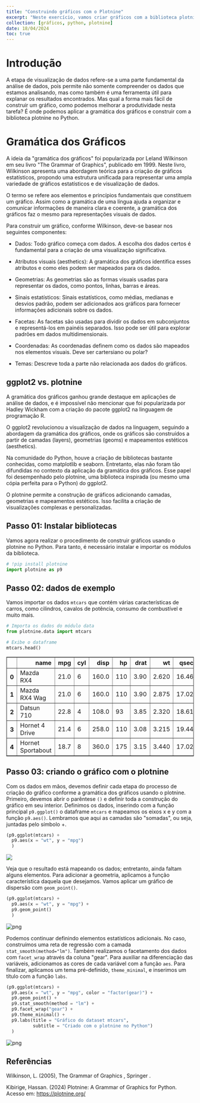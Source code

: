```yaml
---
title: "Construindo gráficos com o Plotnine"
excerpt: "Neste exercício, vamos criar gráficos com a biblioteca plotnine do Python <br/><img src='/images/posts/graficos/output_9_0.png'>"
collection: [gráficos, python, plotnine]
date: 18/04/2024
toc: true
---
```


# Introdução

A etapa de visualização de dados refere-se a uma parte fundamental da análise de dados, pois permite não somente compreender os dados que estamos analisando, mas como também é uma ferramenta útil para explanar os resultados encontrados. Mas qual a forma mais fácil de construir um gráfico, como podemos melhorar a produtividade nesta tarefa? É onde podemos aplicar a gramática dos gráficos e construir com a biblioteca plotnine no Python.

# Gramática dos Gráficos

A ideia da "gramática dos gráficos" foi popularizada por Leland Wilkinson em seu livro "The Grammar of Graphics", publicado em 1999. Neste livro, Wilkinson apresenta uma abordagem teórica para a criação de gráficos estatísticos, propondo uma estrutura unificada para representar uma ampla variedade de gráficos estatísticos e de visualização de dados.

O termo se refere aos elementos e princípios fundamentais que constituem um gráfico. Assim como a gramática de uma língua ajuda a organizar e comunicar informações de maneira clara e coerente, a gramática dos gráficos faz o mesmo para representações visuais de dados.

Para construir um gráfico, conforme Wilkinson, deve-se basear nos seguintes componentes: 

  - Dados: Todo gráfico começa com dados. A escolha dos dados certos é fundamental para a criação de uma visualização significativa.

  - Atributos visuais (aesthetics): A gramática dos gráficos identifica esses atributos e como eles podem ser mapeados para os dados.
  
  - Geometrias: As geometrias são as formas visuais usadas para representar os dados, como pontos, linhas, barras e áreas.
    
  - Sinais estatísticos: Sinais estatísticos, como médias, medianas e desvios padrão, podem ser adicionados aos gráficos para fornecer informações adicionais sobre os dados.       
    
  - Facetas: As facetas são usadas para dividir os dados em subconjuntos e representá-los em painéis separados. Isso pode ser útil para explorar padrões em dados multidimensionais.

  - Coordenadas: As coordenadas definem como os dados são mapeados nos elementos visuais. Deve ser cartersiano ou polar?
  
  - Temas: Descreve toda a parte não relacionada aos dados do gráficos.

## ggplot2 vs. plotnine

A gramática dos gráficos ganhou grande destaque em aplicações de análise de dados, e é impossível não mencionar que foi popularizada por Hadley Wickham com a criação do pacote ggplot2 na linguagem de programação R.

O ggplot2 revolucionou a visualização de dados na linguagem, seguindo a abordagem da gramática dos gráficos, onde os gráficos são construídos a partir de camadas (layers), geometrias (geoms) e mapeamentos estéticos (aesthetics).

Na comunidade do Python, houve a criação de bibliotecas bastante conhecidas, como matplotlib e seaborn. Entretanto, elas não foram tão difundidas no contexto da aplicação da gramática dos gráficos. Esse papel foi desempenhado pelo plotnine, uma biblioteca inspirada (ou mesmo uma cópia perfeita para o Python) do ggplot2.

O plotnine permite a construção de gráficos adicionando camadas, geometrias e mapeamentos estéticos. Isso facilita a criação de visualizações complexas e personalizadas.

## Passo 01: Instalar bibliotecas

Vamos agora realizar o procedimento de construir gráficos usando o plotnine no Python. Para tanto, é necessário instalar e importar os módulos da biblioteca.


```python
# !pip install plotnine
import plotnine as p9
```

## Passo 02: dados de exemplo

Vamos importar os dados `mtcars` que contém várias características de carros, como cilindros, cavalos de potência, consumo de combustível e muito mais.


```python
# Importa os dados do módulo data
from plotnine.data import mtcars

# Exibe o dataframe
mtcars.head()
```




<div>
<style scoped>
    .dataframe tbody tr th:only-of-type {
        vertical-align: middle;
    }

    .dataframe tbody tr th {
        vertical-align: top;
    }

    .dataframe thead th {
        text-align: right;
    }
</style>
<table border="1" class="dataframe">
  <thead>
    <tr style="text-align: right;">
      <th></th>
      <th>name</th>
      <th>mpg</th>
      <th>cyl</th>
      <th>disp</th>
      <th>hp</th>
      <th>drat</th>
      <th>wt</th>
      <th>qsec</th>
      <th>vs</th>
      <th>am</th>
      <th>gear</th>
      <th>carb</th>
    </tr>
  </thead>
  <tbody>
    <tr>
      <th>0</th>
      <td>Mazda RX4</td>
      <td>21.0</td>
      <td>6</td>
      <td>160.0</td>
      <td>110</td>
      <td>3.90</td>
      <td>2.620</td>
      <td>16.46</td>
      <td>0</td>
      <td>1</td>
      <td>4</td>
      <td>4</td>
    </tr>
    <tr>
      <th>1</th>
      <td>Mazda RX4 Wag</td>
      <td>21.0</td>
      <td>6</td>
      <td>160.0</td>
      <td>110</td>
      <td>3.90</td>
      <td>2.875</td>
      <td>17.02</td>
      <td>0</td>
      <td>1</td>
      <td>4</td>
      <td>4</td>
    </tr>
    <tr>
      <th>2</th>
      <td>Datsun 710</td>
      <td>22.8</td>
      <td>4</td>
      <td>108.0</td>
      <td>93</td>
      <td>3.85</td>
      <td>2.320</td>
      <td>18.61</td>
      <td>1</td>
      <td>1</td>
      <td>4</td>
      <td>1</td>
    </tr>
    <tr>
      <th>3</th>
      <td>Hornet 4 Drive</td>
      <td>21.4</td>
      <td>6</td>
      <td>258.0</td>
      <td>110</td>
      <td>3.08</td>
      <td>3.215</td>
      <td>19.44</td>
      <td>1</td>
      <td>0</td>
      <td>3</td>
      <td>1</td>
    </tr>
    <tr>
      <th>4</th>
      <td>Hornet Sportabout</td>
      <td>18.7</td>
      <td>8</td>
      <td>360.0</td>
      <td>175</td>
      <td>3.15</td>
      <td>3.440</td>
      <td>17.02</td>
      <td>0</td>
      <td>0</td>
      <td>3</td>
      <td>2</td>
    </tr>
  </tbody>
</table>
</div>



## Passo 03: criando o gráfico com o plotnine

Com os dados em mãos, devemos definir cada etapa do processo de criação do gráfico conforme a gramática dos gráficos usando o plotnine. Primeiro, devemos abrir o parêntese `()` e definir toda a construção do gráfico em seu interior. Definimos os dados, inserindo com a função principal `p9.ggplot()` o dataframe `mtcars` e mapeamos os eixos x e y com a função `p9.aes()`. Lembramos que aqui as camadas são "somadas", ou seja, juntadas pelo símbolo +.


```python
(p9.ggplot(mtcars) + 
  p9.aes(x = "wt", y = "mpg")
  )
```


    
![](/images/posts/graficos/output_5_0.png)
    


Veja que o resultado está mapeando os dados; entretanto, ainda faltam alguns elementos. Para adicionar a geometria, aplicamos a função característica daquela que desejamos. Vamos aplicar um gráfico de dispersão com `geom_point()`.


```python
(p9.ggplot(mtcars) + 
  p9.aes(x = "wt", y = "mpg") +
  p9.geom_point()
  )
```

![png](/images/posts/graficos/output_7_0.png)
    


Podemos continuar definindo elementos estatísticos adicionais. No caso, construímos uma reta de regressão com a camada `stat_smooth(method="lm")`. Também realizamos o facetamento dos dados com `facet_wrap` através da coluna "gear". Para auxiliar na diferenciação das variáveis, adicionamos as cores de cada variável com a função `aes`. Para finalizar, aplicamos um tema pré-definido, `theme_minimal`, e inserimos um título com a função `labs`.


```python
(p9.ggplot(mtcars) + 
  p9.aes(x = "wt", y = "mpg", color = "factor(gear)") +
  p9.geom_point() +
  p9.stat_smooth(method = "lm") +
  p9.facet_wrap("gear") +
  p9.theme_minimal() +
  p9.labs(title = "Gráfico do dataset mtcars", 
          subtitle = "Criado com o plotnine no Python")
  )
```


    
![png](/images/posts/graficos/output_9_0.png)
    


## Referências

Wilkinson, L. (2005), The Grammar of Graphics , Springer .


Kibirige, Hassan. (2024) Plotnine: A Grammar of Graphics for Python. Acesso em: https://plotnine.org/
